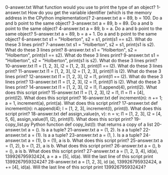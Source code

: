 0-answer.txt	What function would you use to print the type of an object?
1-answer.txt	How do you get the variable identifier (which is the memory address in the CPython implementation)?
2-answer.txt	a = 89, b = 100. Do a and b point to the same object?
3-answer.txt	a = 89, b = 89. Do a and b point to the same object?
4-answer.txt	a = 89, b = a. Do a and b point to the same object?
5-answer.txt	a = 89, b = a + 1. Do a and b point to the same object?
6-answer.txt	s1 = "Holberton", s2 = s1, print(s1 == s2). What do these 3 lines print?
7-answer.txt	s1 = "Holberton", s2 = s1, print(s1 is s2). What do these 3 lines print?
8-answer.txt	s1 = "Holberton", s2 = "Holberton", print(s1 == s2). What do these 3 lines print?
9-answer.txt	s1 = "Holberton", s2 = "Holberton", print(s1 is s2). What do these 3 lines print?
10-answer.txt	l1 = [1, 2, 3], l2 = [1, 2, 3], print(l1 == l2). What do these 3 lines print?
11-answer.txt	l1 = [1, 2, 3], l2 = [1, 2, 3], print(l1 is l2). What do these 3 lines print?
12-answer.txt	l1 = [1, 2, 3], l2 = l1, print(l1 == l2). What do these 3 lines print?
13-answer.txt	l1 = [1, 2, 3], l2 = l1, print(l1 is l2). What do these 3 lines print?
14-answer.txt	l1 = [1, 2, 3], l2 = l1, l1.append(4), print(l2). What does this script print?
15-answer.txt	l1 = [1, 2, 3], l2 = l1, l1 = l1 + [4], print(l2). What does this script print?
16-answer.txt	def increment(n): n += 1; a = 1, increment(a), print(a). What does this script print?
17-answer.txt	def increment(n): n.append(4); l = [1, 2, 3], increment(l), print(l). What does this script print?
18-answer.txt	def assign_value(n, v): n = v; l1 = [1, 2, 3], l2 = [4, 5, 6], assign_value(l1, l2), print(l1). What does this script print?
19-copy_list.py	Python function def copy_list(l): that returns a copy of a list
20-answer.txt	a = (). Is a a tuple?
21-answer.txt	a = (1, 2). Is a a tuple?
22-answer.txt	a = (1). Is a a tuple?
23-answer.txt	a = (1, ). Is a a tuple?
24-answer.txt	a = (1), b = (1), a is b. What does this script print?
25-answer.txt	a = (1, 2), b = (1, 2), a is b. What does this script print?
26-answer.txt	a = (), b = (), a is b. What does this script print?
27-answer.txt	a = [1, 2, 3, 4], id(a), 139926795932424, a = a + [5], id(a). Will the last line of this script print 139926795932424?
28-answer.txt	a = [1, 2, 3], id (a), 139926795932424, a += [4], id(a). Will the last line of this script print 139926795932424?
